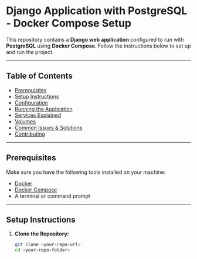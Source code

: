 # Django Application with PostgreSQL - Docker Compose Setup

This repository contains a **Django web application** configured to run with **PostgreSQL** using **Docker Compose**. Follow the instructions below to set up and run the project.

---

## Table of Contents
- [Prerequisites](#prerequisites)
- [Setup Instructions](#setup-instructions)
- [Configuration](#configuration)
- [Running the Application](#running-the-application)
- [Services Explained](#services-explained)
- [Volumes](#volumes)
- [Common Issues & Solutions](#common-issues--solutions)
- [Contributing](#contributing)

---

## Prerequisites

Make sure you have the following tools installed on your machine:

- [Docker](https://docs.docker.com/get-docker/)
- [Docker Compose](https://docs.docker.com/compose/install/)
- A terminal or command prompt

---

## Setup Instructions

1. **Clone the Repository:**
   ```bash
   git clone <your-repo-url>
   cd <your-repo-folder>

